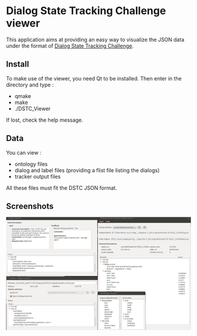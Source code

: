Dialog State Tracking Challenge viewer
======================================

This application aims at providing an easy way to visualize the JSON data under the format of [Dialog State Tracking Challenge](http://camdial.org/~mh521/dstc/).

Install
-------

To make use of the viewer, you need Qt to be installed. Then enter in the directory and type :

- qmake
- make
- ./DSTC_Viewer

If lost, check the help message.

Data
----

You can view :

- ontology files
- dialog and label files (providing a flist file listing the dialogs)
- tracker output files

All these files must fit the DSTC JSON format.

Screenshots
-----------

![Viewer](./Pics/screenshot.png "The viewers of DSTC files")